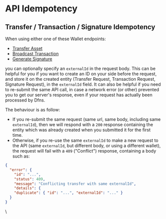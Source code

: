# API Idempotency

## Transfer / Transaction / Signature Idempotency

When using either one of these Wallet endpoints:

* [Transfer Asset](../api-docs/wallets/transfer-asset-from-wallet.md)
* [Broadcast Transaction](../api-docs/wallets/broadcast-transaction-from-wallet/)
* [Generate Signature](../api-docs/wallets/generate-signature-from-wallet/)

you can optionally specify an `externalId` in the request body. This can be helpful for you if you want to create an ID on your side before the request, and store it on the created entity (Transfer Request, Transaction Request, Signature Request), in the `externalId` field. It can also be helpful if you need to re-submit the same API call, in case a network error (or other) prevented you to get our server's response, even if your request has actually been processed by Dfns.&#x20;

The behaviour is as follow:

* If you re-submit the same request (same url, same body, including same `externalId`), then we will respond with a `200` response containing the entity which was already created when you submitted it for the first time.
* Otherwise, if you re-use the same `externalId` to make a new request to the API (same `externalId`, but different body, or using a different wallet), the request will fail with a `409` ("Conflict") response, containing a body such as:

```json
{
  "error": {
    "id": "...",
    "status": 409,
    "message": "Conflicting transfer with same externalId",
    "details": {
    "duplicate": { "id": "...", "externalId": "..." }
  }
}
```

\
